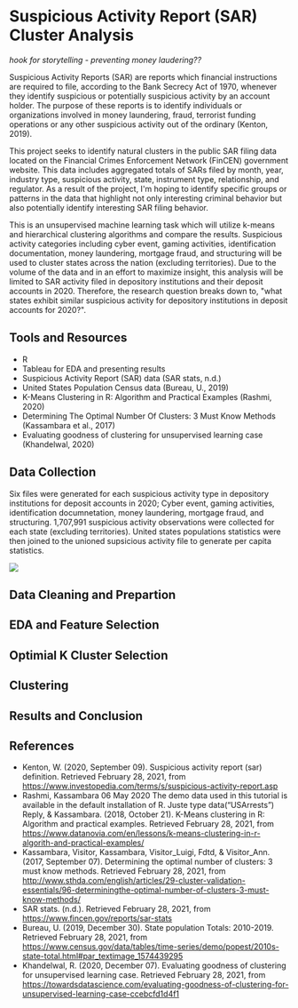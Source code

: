# Suspicious Activity Report (SAR) Cluster Analysis

*hook for storytelling - preventing money laudering??*

Suspicious Activity Reports (SAR) are reports which financial instructions are required to file, according to the Bank Secrecy Act of 1970, whenever they identify suspicious or potentially suspicious activity by an account holder. The purpose of these reports is to identify individuals or organizations involved in money laundering, fraud, terrorist funding operations or any other suspicious activity out of the ordinary (Kenton, 2019). 

This project seeks to identify natural clusters in the public SAR filing data located on the Financial Crimes Enforcement Network (FinCEN) government website. This data includes aggregated totals of SARs filed by month, year, industry type, suspicious activity, state, instrument type, relationship, and regulator. As a result of the project, I'm hoping to identify specific groups or patterns in the data that highlight not only interesting criminal behavior but also potentially identify interesting SAR filing behavior. 

This is an unsupervised machine learning task which will utilize k-means and hierarchical clustering algorithms and compare the results. Suspicious activity categories including cyber event, gaming activities, identification documentation, money laundering, mortgage fraud, and structuring will be used to cluster states across the nation (excluding territories). Due to the volume of the data and in an effort to maximize insight, this analysis will be limited to SAR activity filed in depository institutions and their deposit accounts in 2020. Therefore, the research question breaks down to, "what states exhibit similar suspicious activity for depository institutions in deposit accounts for 2020?".

## Tools and Resources

- R
- Tableau for EDA and presenting results
- Suspicious Activity Report (SAR) data (SAR stats, n.d.)
- United States Population Census data (Bureau, U., 2019)
- K-Means Clustering in R: Algorithm and Practical Examples (Rashmi, 2020)
- Determining The Optimal Number Of Clusters: 3 Must Know Methods (Kassambara et al., 2017)
- Evaluating goodness of clustering for unsupervised learning case (Khandelwal, 2020)

## Data Collection

Six files were generated for each suspicious activity type in depository institutions for deposit accounts in 2020; Cyber event, gaming activities, identification documnetation, money laundering, mortgage fraud, and structuring. 1,707,991 suspicious activity observations were collected for each state (excluding territories). United states populations statistics were then joined to the unioned supsicious activity file to generate per capita statistics. 

<div class='tableauPlaceholder' id='viz1614543148703' style='position: relative'><noscript><a href='#'><img alt=' ' src='https:&#47;&#47;public.tableau.com&#47;static&#47;images&#47;Su&#47;SuspiciousActivityperCapita&#47;Sheet9&#47;1_rss.png' style='border: none' /></a></noscript><object class='tableauViz'  style='display:none;'><param name='host_url' value='https%3A%2F%2Fpublic.tableau.com%2F' /> <param name='embed_code_version' value='3' /> <param name='site_root' value='' /><param name='name' value='SuspiciousActivityperCapita&#47;Sheet9' /><param name='tabs' value='no' /><param name='toolbar' value='yes' /><param name='static_image' value='https:&#47;&#47;public.tableau.com&#47;static&#47;images&#47;Su&#47;SuspiciousActivityperCapita&#47;Sheet9&#47;1.png' /> <param name='animate_transition' value='yes' /><param name='display_static_image' value='yes' /><param name='display_spinner' value='yes' /><param name='display_overlay' value='yes' /><param name='display_count' value='yes' /><param name='language' value='en' /><param name='filter' value='publish=yes' /></object></div>                <script type='text/javascript'>                    var divElement = document.getElementById('viz1614543148703');                    var vizElement = divElement.getElementsByTagName('object')[0];                    vizElement.style.width='100%';vizElement.style.height=(divElement.offsetWidth*0.75)+'px';                    var scriptElement = document.createElement('script');                    scriptElement.src = 'https://public.tableau.com/javascripts/api/viz_v1.js';                    vizElement.parentNode.insertBefore(scriptElement, vizElement);                </script>


## Data Cleaning and Prepartion 

## EDA and Feature Selection

## Optimial K Cluster Selection

## Clustering 

## Results and Conclusion


## References

- Kenton, W. (2020, September 09). Suspicious activity report (sar) definition. Retrieved February 28, 2021, from https://www.investopedia.com/terms/s/suspicious-activity-report.asp
- Rashmi, Kassambara 06 May 2020 The demo data used in this tutorial is available in the default installation of R. Juste type data(“USArrests”) Reply, &amp; Kassambara. (2018, October 21). K-Means clustering in R: Algorithm and practical examples. Retrieved February 28, 2021, from https://www.datanovia.com/en/lessons/k-means-clustering-in-r-algorith-and-practical-examples/
- Kassambara, Visitor, Kassambara, Visitor_Luigi, Fdtd, &amp; Visitor_Ann. (2017, September 07). Determining the optimal number of clusters: 3 must know methods. Retrieved February 28, 2021, from http://www.sthda.com/english/articles/29-cluster-validation-essentials/96-determiningthe-optimal-number-of-clusters-3-must-know-methods/
- SAR stats. (n.d.). Retrieved February 28, 2021, from https://www.fincen.gov/reports/sar-stats
- Bureau, U. (2019, December 30). State population Totals: 2010-2019. Retrieved February 28, 2021, from https://www.census.gov/data/tables/time-series/demo/popest/2010s-state-total.html#par_textimage_1574439295
- Khandelwal, R. (2020, December 07). Evaluating goodness of clustering for unsupervised learning case. Retrieved February 28, 2021, from https://towardsdatascience.com/evaluating-goodness-of-clustering-for-unsupervised-learning-case-ccebcfd1d4f1
